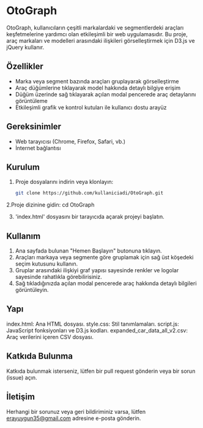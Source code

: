 # OtoGraph

OtoGraph, kullanıcıların çeşitli markalardaki ve segmentlerdeki araçları keşfetmelerine yardımcı olan etkileşimli bir web uygulamasıdır. Bu proje, araç markaları ve modelleri arasındaki ilişkileri görselleştirmek için D3.js ve jQuery kullanır.

## Özellikler

- Marka veya segment bazında araçları gruplayarak görselleştirme
- Araç düğümlerine tıklayarak model hakkında detaylı bilgiye erişim
- Düğüm üzerinde sağ tıklayarak açılan modal pencerede araç detaylarını görüntüleme
- Etkileşimli grafik ve kontrol kutuları ile kullanıcı dostu arayüz

## Gereksinimler

- Web tarayıcısı (Chrome, Firefox, Safari, vb.)
- İnternet bağlantısı

## Kurulum

1. Proje dosyalarını indirin veya klonlayın:
   ```bash
   git clone https://github.com/kullaniciadi/OtoGraph.git
2.Proje dizinine gidin:
   cd OtoGraph

3. 'index.html' dosyasını bir tarayıcıda açarak projeyi başlatın.

## Kullanım
1. Ana sayfada bulunan "Hemen Başlayın" butonuna tıklayın.
2. Araçları markaya veya segmente göre gruplamak için sağ üst köşedeki seçim kutusunu kullanın.
3. Gruplar arasındaki ilişkiyi graf yapısı sayesinde renkler ve logolar sayesinde rahatlıkla görebilirisiniz.
4. Sağ tıkladığınızda açılan modal pencerede araç hakkında detaylı bilgileri görüntüleyin.

## Yapı
index.html: Ana HTML dosyası.
style.css: Stil tanımlamaları.
script.js: JavaScript fonksiyonları ve D3.js kodları.
expanded_car_data_all_v2.csv: Araç verilerini içeren CSV dosyası.

## Katkıda Bulunma
Katkıda bulunmak isterseniz, lütfen bir pull request gönderin veya bir sorun (issue) açın.

## İletişim
Herhangi bir sorunuz veya geri bildiriminiz varsa, lütfen erayuygun35@gmail.com adresine e-posta gönderin.

